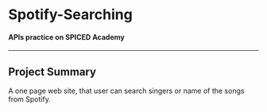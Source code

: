 # Spotify-Searching
#### APIs practice on SPICED Academy
* * *
## Project Summary
A one page web site, that user can search singers or name of the songs from Spotify.

